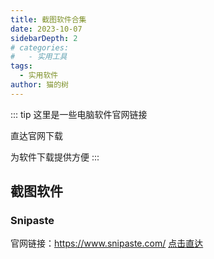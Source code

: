 ```yaml
---
title: 截图软件合集
date: 2023-10-07
sidebarDepth: 2
# categories:
#   - 实用工具
tags:
  - 实用软件
author: 猫的树
---
```


::: tip
这里是一些电脑软件官网链接

直达官网下载

为软件下载提供方便
:::

## 截图软件

### Snipaste

官网链接：https://www.snipaste.com/ [点击直达](https://www.snipaste.com/)
